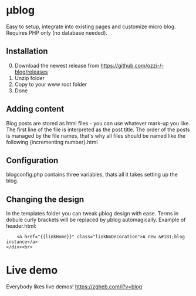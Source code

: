 # µblog
Easy to setup, integrate into existing pages and customize micro blog.
Requires PHP only (no database needed).

## Installation
0. Download the newest release from https://github.com/ozzi-/-blog/releases
1. Unzip folder
2. Copy to your www root folder
3. Done

## Adding content
Blog posts are stored as html files - you can use whatever mark-up you like.
The first line of the file is interpreted as the post title.
The order of the posts is managed by the file names, that's why all files should be named like the following {incrementing number}.html

## Configuration
blogconfig.php contains three variables, thats all it takes setting up the blog.

## Changing the design
In the templates folder you can tweak µblog design with ease.
Terms in dobule curly brackets will be replaced by µblog automagically.
Example of header.html:

```<div class='blogTitle'>
	<a href="{{linkHome}}" class="linkNoDecoration">A new &#181;blog instance</a>
</div><br>
```

# Live demo
Everybody likes live demos! 
https://zgheb.com/i?v=blog
